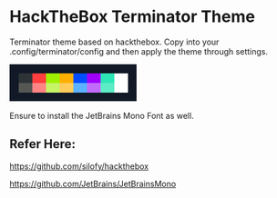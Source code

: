 # HackTheBox Terminator Theme
Terminator theme based on hackthebox. Copy into your .config/terminator/config and then apply the theme through settings.

![Colors](https://raw.githubusercontent.com/InitRoot/HackTheBoxTerminatorTheme/master/image.png)

Ensure to install the JetBrains Mono Font as well.


## Refer Here:
https://github.com/silofy/hackthebox

https://github.com/JetBrains/JetBrainsMono

